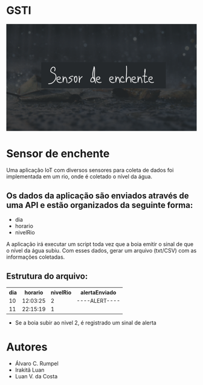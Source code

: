 # GSTI
<img src="/Sensor de chuva.png" alt="sensor de enchente">
<h1>Sensor de enchente</h1>
    Uma aplicação IoT com diversos sensores para coleta de dados foi implementada em um rio, onde é coletado o nível da água.
    <h2>Os dados da aplicação são enviados através de uma API e estão organizados da seguinte forma:</h2>
    <ul>
        <li>dia</li>
        <li>horario</li>
        <li>nivelRio</li>
      </ul>
      A aplicação irá executar um script toda vez que a boia emitir o sinal de que o nível da água subiu.
    Com esses dados, gerar um arquivo (txt/CSV) com as informações coletadas.
      <h2>Estrutura do arquivo:</h2>
      <table style="width:100%">
        <tr>
          <th>dia</th>
          <th>horario</th>
          <th>nivelRio</th>
          <th>alertaEnviado</th>
        </tr>
        <tr>
          <td>10</td>
          <td>12:03:25</td>
          <td>2</td>
          <td>----ALERT----</td>
        </tr>
        <tr>
          <td>11</td>
          <td>22:15:19</td>
          <td>1</td>
          <td></td>
        </tr>
      </table>


* Se a boia subir ao nivel 2, é registrado um sinal de alerta

<h1>Autores</h1>

  - Álvaro C. Rumpel
  - Irakitã Luan
  - Luan V. da Costa


